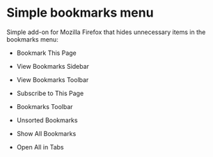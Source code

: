 # Simple bookmarks menu

Simple add-on for Mozilla Firefox that hides unnecessary items in the bookmarks menu:

* Bookmark This Page

* View Bookmarks Sidebar

* View Bookmarks Toolbar

* Subscribe to This Page

* Bookmarks Toolbar

* Unsorted Bookmarks

* Show All Bookmarks

* Open All in Tabs
